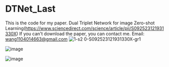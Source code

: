 # DTNet_Last
This is the code for my paper.
Dual Triplet Network for image Zero-shot Learning(https://www.sciencedirect.com/science/article/pii/S092523121931330X)
If you can't download the paper, you can contact me.
Email: wang1104014663@gmail.com
![1-s2 0-S092523121931330X-gr1](https://user-images.githubusercontent.com/18210788/111248788-8eb4a180-8645-11eb-8189-bad67968b434.jpg)

![image](https://user-images.githubusercontent.com/18210788/111248818-9e33ea80-8645-11eb-8fa1-809e507fc573.png)

![image](https://user-images.githubusercontent.com/18210788/111248834-a7bd5280-8645-11eb-9faf-fe232da370a4.png)

